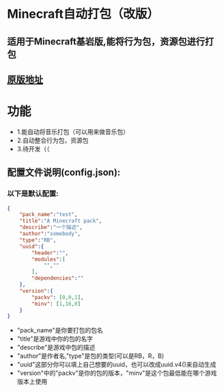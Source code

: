 # Minecraft自动打包（改版）
## 适用于Minecraft基岩版,能将行为包，资源包进行打包
## [原版地址](https://github.com/menghengbai/Minecarft-bedrock-mcpacks-auto-packing)
# 功能
  * 1.能自动将音乐打包（可以用来做音乐包）
  * 2.自动整合行为包，资源包
  * 3.待开发（（
## 配置文件说明(config.json):
### 以下是默认配置:
```json
{
    "pack_name":"test",
    "title":"A Minecraft pack",
    "describe":"一个描述",
    "author":"somebody",
    "type":"RB",
    "uuid":{
        "header":"",
        "modules":[
            "",""
        ],
        "dependencies":""
    },
    "version":{
        "packv": [0,0,1],
        "minv": [1,16,0]
    }
}
```
* "pack_name"是你要打包的包名
* "title"是游戏中你的包的名字
* "describe"是游戏中包的描述
* "author"是作者名,"type"是包的类型(可以是RB，R，B)
* "uuid"这部分你可以填上自己想要的uuid，也可以改成uuid.v4()来自动生成
* "version"中的"packv"是你的包的版本，"minv"是这个包最低能在哪个游戏版本上使用
